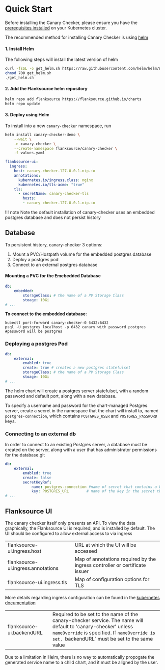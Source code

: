 # Quick Start

Before installing the Canary Checker, please ensure you have the [prerequisites installed](docs/prereqs.md) on your Kubernetes cluster.

The recommended method for installing Canary Checker is using [helm](https://helm.sh/)

#### 1. Install Helm

The following steps will install the latest version of helm

```bash
curl -fsSL -o get_helm.sh https://raw.githubusercontent.com/helm/helm/main/scripts/get-helm-3
chmod 700 get_helm.sh
./get_helm.sh
```

#### 2. Add the Flanksource helm repository

```bash
helm repo add flanksource https://flanksource.github.io/charts
helm repo update
```

#### 3. Deploy using Helm

To install into a new `canary-checker` namespace, run

```bash
helm install canary-checker-demo \
	--wait \
	-n canary-checker \
	--create-namespace flanksource/canary-checker \
	-f values.yaml
```

```yaml title="values.yaml"
flanksource-ui:
  ingress:
    host: canary-checker.127.0.0.1.nip.io
    annotations:
      kubernetes.io/ingress.class: nginx
      kubernetes.io/tls-acme: "true"
    tls:
      - secretName: canary-checker-tls
        hosts:
        - canary-checker.127.0.0.1.nip.io
```


!!! note
    Note the default installation of canary-checker uses an embedded postgres database and does not persist history





## Database

To persistent history, canary-checker 3 options:

1. Mount a PVC/Hostpath volume for the embedded postgres database
2. Deploy a postgres pod
3. Connect to an external postgres database


#### Mounting a PVC for the Emebedded Database

```yaml title="values.yaml"
db:
	embedded:
		storageClass: # the name of a PV Storage Class
		stoage: 10Gi
# ...
```

**To connect to the embedded database:**

```shell
kubectl port-forward canary-checker-0 6432:6432
psql -U postgres localhost -p 6432 canary with password postgres #password will be postgres
```
### Deploying a postgres Pod

```yaml title="values.yaml"
db:
	external:
		enabled: true
		create: true # creates a new postgres statefulset
		storageClass: # the name of a PV Storage Class
		stoage: 10Gi
# ...
```


The helm chart will create a postgres server statefulset, with a random password and default port, along with a new database.

To specify a username and password for the chart-managed Postgres server, create a secret in the namespace that the chart will install to, named `postgres-connection`, which contains `POSTGRES_USER` and `POSTGRES_PASSWORD` keys.


### Connecting to an external db


In order to connect to an existing Postgres server, a database must be created on the server, along with a user that has administrator permissions for the database.git



```yaml file=values.yaml
db:
	external:
		enabled: true
		create: false
		secretKeyRef:
			name: postgres-connection #name of secret that contains a key containging the postgres connection URI
			key: POSTGRES_URL		 # name of the key in the secret that contains the postgres connection URI
# ...
```



## Flanksource UI

The canary checker itself only presents an API.  To view the data graphically, the Flanksource UI is required, and is installed by default. The UI should be configured to allow external access to via ingress

|                                    |                                                              |
| ---------------------------------- | ------------------------------------------------------------ |
| flanksource-ui.ingress.host        | URL at which the UI will be accessed                         |
| flanksource-ui.ingress.annotations | Map of annotations required by the ingress controller or certificate issuer |
| flanksource-ui.ingress.tls         | Map of configuration options for TLS                         |

More details regarding ingress configuration can be found in the [kubernetes documentation](https://kubernetes.io/docs/concepts/services-networking/ingress/)

|                           |                                                              |
| ------------------------- | ------------------------------------------------------------ |
| flanksource-ui.backendURL | Required to be set to the name of the canary-checker service.  The name will default to 'canary-checker' unless `nameOverride` is specified.  If `nameOverride is set, `backendURL` must be set to the same value |

Due to a limitation in Helm, there is no way to automatically propogate the generated service name to a child chart, and it must be aligned by the user.

###
